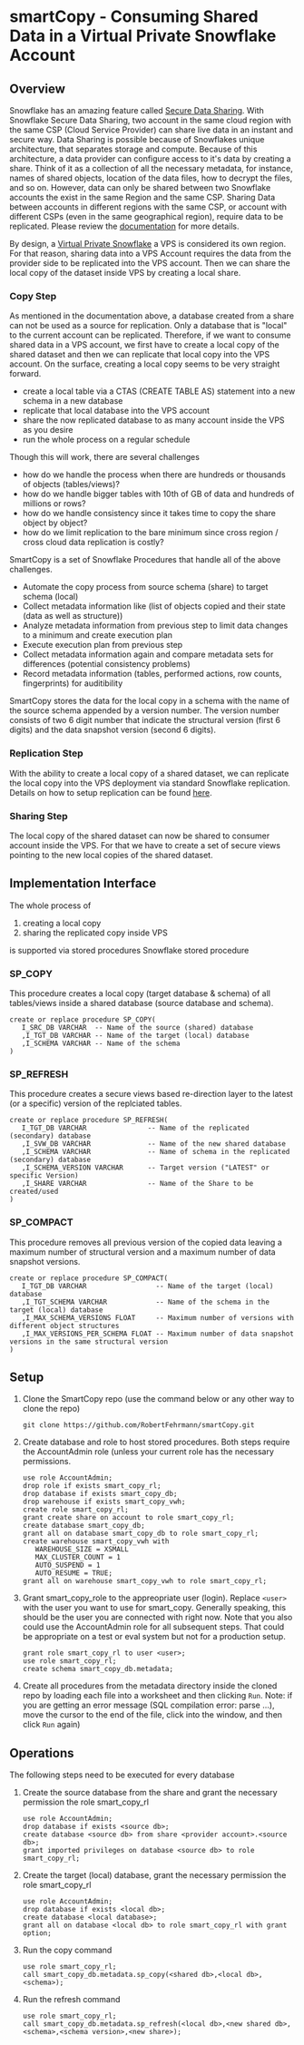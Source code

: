 # smartCopy - Consuming Shared Data in a Virtual Private Snowflake Account 

## Overview

Snowflake has an amazing feature called [Secure Data Sharing](https://www.snowflake.com/use-cases/modern-data-sharing/). With Snowflake Secure Data Sharing, two account in the same cloud region with the same CSP (Cloud Service Provider) can share live data in an instant and secure way. Data Sharing is possible because of Snowflakes unique architecture, that separates storage and compute. Because of this architecture, a data provider can configure access to it's data by creating a share. Think of it as a collection of all the necessary metadata, for instance, names of shared objects, location of the data files, how to decrypt the files, and so on. However, data can only be shared between two Snowflake accounts the exist in the same Region and the same CSP. Sharing Data between accounts in different regions with the same CSP, or account with different CSPs (even in the same geographical region), require data to be replicated. Please review the [documentation](https://docs.snowflake.com/en/user-guide/secure-data-sharing-across-regions-plaforms.html) for more details. 

By design, a [Virtual Private Snowflake](https://docs.snowflake.com/en/user-guide/intro-editions.html#virtual-private-snowflake-vps) a VPS is considered its own region. For that reason, sharing data into a VPS Account requires the data from the provider side to be replicated into the VPS account. Then we can share the local copy of the dataset inside VPS by creating a local share.

### Copy Step

As mentioned in the documentation above, a database created from a share can not be used as a source for replication. Only a database that is "local" to the current account can be replicated. Therefore, if we want to consume shared data in a VPS account, we first have to create a local copy of the shared dataset and then we can replicate that local copy into the VPS account. On the surface, creating a local copy seems to be very straight forward. 

* create a local table via a CTAS (CREATE TABLE AS) statement into a new schema in a new database
* replicate that local database into the VPS account
* share the now replicated database to as many account inside the VPS as you desire
* run the whole process on a regular schedule

Though this will work, there are several challenges

* how do we handle the process when there are hundreds or thousands of objects (tables/views)?
* how do we handle bigger tables with 10th of GB of data and hundreds of millions or rows?
* how do we handle consistency since it takes time to copy the share object by object?
* how do we limit replication to the bare minimum since cross region / cross cloud data replication is costly?

SmartCopy is a set of Snowflake Procedures that handle all of the above challenges.

* Automate the copy process from source schema (share) to target schema (local)
* Collect metadata information like (list of objects copied and their state (data as well as structure)) 
* Analyze metadata information from previous step to limit data changes to a minimum and create execution plan
* Execute execution plan from previous step 
* Collect metadata information again and compare metadata sets for differences (potential consistency problems)
* Record metadata information (tables, performed actions, row counts, fingerprints) for auditibility

SmartCopy stores the data for the local copy in a schema with the name of the source schema appended by a version number. The version number consists of two 6 digit number that indicate the structural version (first 6 digits) and the data snapshot version (second 6 digits).   

### Replication Step

With the ability to create a local copy of a shared dataset, we can replicate the local copy into the VPS deployment via standard Snowflake replication. Details on how to setup replication can be found [here](https://docs.snowflake.com/en/user-guide/database-replication-config.html#). 

### Sharing Step 

The local copy of the shared dataset can now be shared to consumer account inside the VPS. For that we have to create a set of secure views pointing to the new local copies of the shared dataset. 

## Implementation Interface

The whole process of 
1. creating a local copy
1. sharing the replicated copy inside VPS

is supported via stored procedures Snowflake stored procedure

### SP_COPY

This procedure creates a local copy (target database & schema) of all tables/views inside a shared database (source database and schema). 
    
    create or replace procedure SP_COPY(
       I_SRC_DB VARCHAR  -- Name of the source (shared) database
       ,I_TGT_DB VARCHAR -- Name of the target (local) database
       ,I_SCHEMA VARCHAR -- Name of the schema
    )
    
### SP_REFRESH

This procedure creates a secure views based re-direction layer to the latest (or a specific) version of the replciated tables. 

    create or replace procedure SP_REFRESH(
       I_TGT_DB VARCHAR               -- Name of the replicated (secondary) database
       ,I_SVW_DB VARCHAR              -- Name of the new shared database
       ,I_SCHEMA VARCHAR              -- Name of schema in the replicated (secondary) database
       ,I_SCHEMA_VERSION VARCHAR      -- Target version ("LATEST" or specific Version)
       ,I_SHARE VARCHAR               -- Name of the Share to be created/used
    )
    
### SP_COMPACT

This procedure removes all previous version of the copied data leaving a maximum number of structural version and a maximum number of data snapshot versions.

    create or replace procedure SP_COMPACT(
       I_TGT_DB VARCHAR                 -- Name of the target (local) database
       ,I_TGT_SCHEMA VARCHAR            -- Name of the schema in the target (local) database
       ,I_MAX_SCHEMA_VERSIONS FLOAT     -- Maximum number of versions with different object structures
       ,I_MAX_VERSIONS_PER_SCHEMA FLOAT -- Maximum number of data snapshot versions in the same structural version
    )

## Setup

1. Clone the SmartCopy repo (use the command below or any other way to clone the repo)
    ```
    git clone https://github.com/RobertFehrmann/smartCopy.git
    ```   
1. Create database and role to host stored procedures. Both steps require the AccountAdmin role (unless your current role has the necessary permissions.
    ``` 
    use role AccountAdmin;
    drop role if exists smart_copy_rl;
    drop database if exists smart_copy_db;
    drop warehouse if exists smart_copy_vwh;
    create role smart_copy_rl;
    grant create share on account to role smart_copy_rl;
    create database smart_copy_db;
    grant all on database smart_copy_db to role smart_copy_rl;
    create warehouse smart_copy_vwh with 
       WAREHOUSE_SIZE = XSMALL 
       MAX_CLUSTER_COUNT = 1
       AUTO_SUSPEND = 1 
       AUTO_RESUME = TRUE;
    grant all on warehouse smart_copy_vwh to role smart_copy_rl;
    ``` 
1. Grant smart_copy_role to the appreopriate user (login). Replace `<user>` with the user you want to use for smart_copy. Generally speaking, this should be the user you are connected with right now. Note that you also could use the AccountAdmin role for all subsequent steps. That could be appropriate on a test or eval system but not for a production setup.
    ```
    grant role smart_copy_rl to user <user>;
    use role smart_copy_rl;
    create schema smart_copy_db.metadata; 
    ```
1. Create all procedures from the metadata directory inside the cloned repo by loading each file into a worksheet and then clicking `Run`. Note: if you are getting an error message (SQL compilation error: parse ...), move the cursor to the end of the file, click into the window, and then click `Run` again)

## Operations

The following steps need to be executed for every database 

1. Create the source database from the share and grant the necessary permission the role smart_copy_rl
    ```
    use role AccountAdmin;
    drop database if exists <source db>;
    create database <source db> from share <provider account>.<source db>;
    grant imported privileges on database <source db> to role smart_copy_rl;
    ```
1. Create the target (local) database, grant the necessary permission the role smart_copy_rl
    ```
    use role AccountAdmin;
    drop database if exists <local db>;
    create database <local database>;
    grant all on database <local db> to role smart_copy_rl with grant option;
    ```
1. Run the copy command 
    ```
    use role smart_copy_rl;
    call smart_copy_db.metadata.sp_copy(<shared db>,<local db>,<schema>);
    ```
1. Run the refresh command
    ```
    use role smart_copy_rl;
    call smart_copy_db.metadata.sp_refresh(<local db>,<new shared db>,<schema>,<schema version>,<new share>);
    ```


